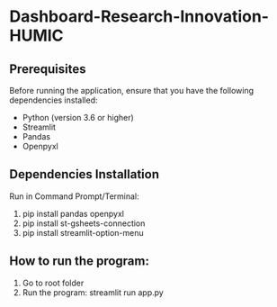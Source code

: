 # Dashboard-Research-Innovation-HUMIC


## Prerequisites

Before running the application, ensure that you have the following dependencies installed:

- Python (version 3.6 or higher)
- Streamlit
- Pandas
- Openpyxl

## Dependencies Installation

Run in Command Prompt/Terminal: 
1. pip install pandas openpyxl
2. pip install st-gsheets-connection
3. pip install streamlit-option-menu

## How to run the program:

1. Go to root folder
2. Run the program: streamlit run app.py
